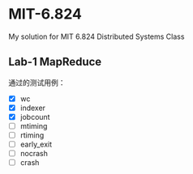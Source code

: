 # MIT-6.824
My solution for MIT 6.824 Distributed Systems Class

## Lab-1 MapReduce
通过的测试用例：
- [x] wc
- [x] indexer
- [x] jobcount 
- [ ] mtiming
- [ ] rtiming
- [ ] early_exit
- [ ] nocrash
- [ ] crash
